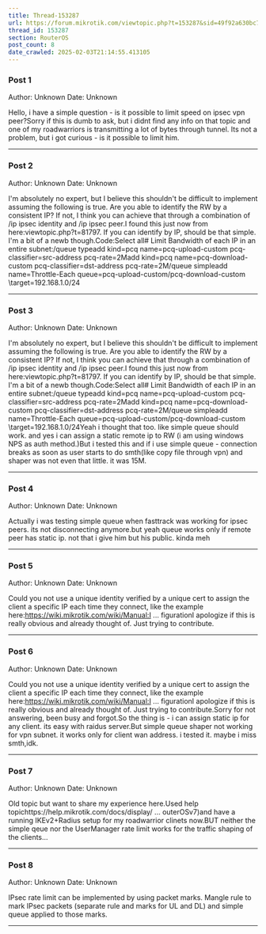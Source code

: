 ```yaml
---
title: Thread-153287
url: https://forum.mikrotik.com/viewtopic.php?t=153287&sid=49f92a630bc7970d8ca50523be880e8f
thread_id: 153287
section: RouterOS
post_count: 8
date_crawled: 2025-02-03T21:14:55.413105
---
```


### Post 1
Author: Unknown
Date: Unknown

Hello, i have a simple question - is it possible to limit speed on ipsec vpn peer?Sorry if this is dumb to ask, but i didnt find any info on that topic and one of my roadwarriors is transmitting a lot of bytes through tunnel. Its not a problem, but i got curious - is it possible to limit him.

---
### Post 2
Author: Unknown
Date: Unknown

I'm absolutely no expert, but I believe this shouldn't be difficult to implement assuming the following is true. Are you able to identify the RW by a consistent IP? If not, I think you can achieve that through a combination of /ip ipsec identity and /ip ipsec peer.I found this just now from here:viewtopic.php?t=81797. If you can identify by IP, should be that simple. I'm a bit of a newb though.Code:Select all# Limit Bandwidth of each IP in an entire subnet:/queue typeadd kind=pcq name=pcq-upload-custom pcq-classifier=src-address pcq-rate=2Madd kind=pcq name=pcq-download-custom pcq-classifier=dst-address pcq-rate=2M/queue simpleadd name=Throttle-Each queue=pcq-upload-custom/pcq-download-custom \target=192.168.1.0/24

---
### Post 3
Author: Unknown
Date: Unknown

I'm absolutely no expert, but I believe this shouldn't be difficult to implement assuming the following is true. Are you able to identify the RW by a consistent IP? If not, I think you can achieve that through a combination of /ip ipsec identity and /ip ipsec peer.I found this just now from here:viewtopic.php?t=81797. If you can identify by IP, should be that simple. I'm a bit of a newb though.Code:Select all# Limit Bandwidth of each IP in an entire subnet:/queue typeadd kind=pcq name=pcq-upload-custom pcq-classifier=src-address pcq-rate=2Madd kind=pcq name=pcq-download-custom pcq-classifier=dst-address pcq-rate=2M/queue simpleadd name=Throttle-Each queue=pcq-upload-custom/pcq-download-custom \target=192.168.1.0/24Yeah i thought that too. like simple queue should work. and yes i can assign a static remote ip to RW (i am using windows NPS as auth method.)But i tested this and if i use simple queue - connection breaks as soon as user starts to do smth(like copy file through vpn) and shaper was not even that little. it was 15M.

---
### Post 4
Author: Unknown
Date: Unknown

Actually i was testing simple queue when fasttrack was working for ipsec peers. its not disconnecting anymore.but yeah queue works only if remote peer has static ip. not that i give him but his public. kinda meh

---
### Post 5
Author: Unknown
Date: Unknown

Could you not use a unique identity verified by a unique cert to assign the client a specific IP each time they connect, like the example here:https://wiki.mikrotik.com/wiki/Manual:I ... figurationI apologize if this is really obvious and already thought of. Just trying to contribute.

---
### Post 6
Author: Unknown
Date: Unknown

Could you not use a unique identity verified by a unique cert to assign the client a specific IP each time they connect, like the example here:https://wiki.mikrotik.com/wiki/Manual:I ... figurationI apologize if this is really obvious and already thought of. Just trying to contribute.Sorry for not answering, been busy and forgot.So the thing is - i can assign static ip for any client. its easy with raidus server.But simple queue shaper not working for vpn subnet. it works only for client wan address. i tested it. maybe i miss smth,idk.

---
### Post 7
Author: Unknown
Date: Unknown

Old topic but want to share my experience here.Used help topichttps://help.mikrotik.com/docs/display/ ... outerOSv7)and have a running IKEv2+Radius setup for my roadwarrior clinets now.BUT neither the simple qeue nor the UserManager rate limit works for the traffic shaping of the clients...

---
### Post 8
Author: Unknown
Date: Unknown

IPsec rate limit can be implemented by using packet marks. Mangle rule to mark IPsec packets (separate rule and marks for UL and DL) and simple queue applied to those marks.

---

